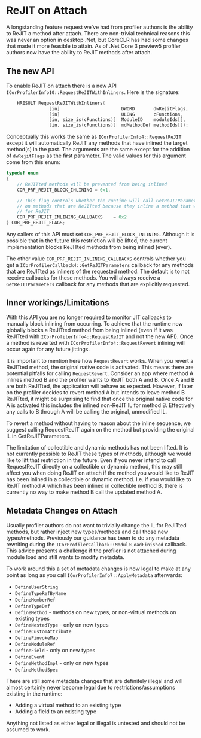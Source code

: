 # ReJIT on Attach

A longstanding feature request we've had from profiler authors is the ability to ReJIT a method after attach. There are non-trivial technical reasons this was never an option in desktop .Net, but CoreCLR has had some changes that made it more feasible to attain. As of .Net Core 3 preview5 profiler authors now have the ability to ReJIT methods after attach.

## The new API

To enable ReJIT on attach there is a new API `ICorProfilerInfo10::RequestReJITWithInliners`. Here is the signature:

```cpp
    HRESULT RequestReJITWithInliners(
                [in]                       DWORD       dwRejitFlags,
                [in]                       ULONG       cFunctions,
                [in, size_is(cFunctions)]  ModuleID    moduleIds[],
                [in, size_is(cFunctions)]  mdMethodDef methodIds[]);
```

Conceptually this works the same as `ICorProfilerInfo4::RequestReJIT` except it will automatically ReJIT any methods that have inlined the target method(s) in the past. The arguments are the same except for the addition of `dwRejitFlags` as the first parameter. The valid values for this argument come from this enum:

```cpp
typedef enum
{
    // ReJITted methods will be prevented from being inlined
    COR_PRF_REJIT_BLOCK_INLINING = 0x1,

    // This flag controls whether the runtime will call GetReJITParameters
    // on methods that are ReJITted because they inline a method that was requested
    // for ReJIT
    COR_PRF_REJIT_INLINING_CALLBACKS    = 0x2
} COR_PRF_REJIT_FLAGS;
```

Any callers of this API must set `COR_PRF_REJIT_BLOCK_INLINING`. Although it is possible that in the future this restriction will be lifted, the current implementation blocks ReJITted methods from being inlined (ever).

The other value `COR_PRF_REJIT_INLINING_CALLBACKS` controls whether you get a `ICorProfilerCallback4::GetReJITParameters` callback for any methods that are ReJITted as inliners of the requested method. The default is to not receive callbacks for these methods. You will always receive a `GetReJITParameters` callback for any methods that are explicitly requested.


## Inner workings/Limitations

With this API you are no longer required to monitor JIT callbacks to manually block inlining from occurring. To achieve that the runtime now globally blocks a ReJITted method from being inlined (even if it was ReJITted with `ICorProfilerInfo4::RequestReJIT` and not the new API). Once a method is reverted with `ICorProfilerInfo4::RequestRevert` inlining will occur again for any future jittings.

It is important to mention here how `RequestRevert` works. When you revert a ReJITted method, the original native code is activated. This means there are potential pitfalls for calling `RequestRevert`. Consider an app where method A inlines method B and the profiler wants to ReJIT both A and B. Once A and B are both ReJITted, the application will behave as expected. However, if later on the profiler decides to revert method A but intends to leave method B ReJITted, it might be surprising to find that once the original native code for A is activated this includes the inlined non-ReJIT IL for method B. Effectively any calls to B through A will be calling the original, unmodified IL.

To revert a method without having to reason about the inline sequence, we suggest calling RequestReJIT again on the method but providing the original IL in GetReJITParameters.

The limitation of collectible and dynamic methods has not been lifted. It is not currently possible to ReJIT these types of methods, although we would like to lift that restriction in the future. Even if you never intend to call RequestReJIT directly on a collectible or dynamic method, this may still affect you when doing ReJIT on attach if the method you would like to ReJIT has been inlined in a collectible or dynamic method. I.e. if you would like to ReJIT method A which has been inlined in collectible method B, there is currently no way to make method B call the updated method A.

## Metadata Changes on Attach

Usually profiler authors do not want to trivially change the IL for ReJITted methods, but rather inject new types/methods and call those new types/methods. Previously our guidance has been to do any metadata rewriting during the `ICorProfilerCallback::ModuleLoadFinished` callback. This advice presents a challenge if the profiler is not attached during module load and still wants to modify metadata.

To work around this a set of metadata changes is now legal to make at any point as long as you call `ICorProfilerInfo7::ApplyMetadata` afterwards:
* `DefineUserString`
* `DefineTypeRefByName`
* `DefineMemberRef`
* `DefineTypeDef`
* `DefineMethod`            - methods on new types, or non-virtual methods on existing types
* `DefineNestedType`        - only on new types
* `DefineCustomAttribute`
* `DefinePinvokeMap`
* `DefineModuleRef`
* `DefineField`             - only on new types
* `DefineEvent`
* `DefineMethodImpl`        - only on new types
* `DefineMethodSpec`


There are still some metadata changes that are definitely illegal and will almost certainly never become legal due to restrictions/assumptions existing in the runtime:
* Adding a virtual method to an existing type
* Adding a field to an existing type

Anything not listed as either legal or illegal is untested and should not be assumed to work.
